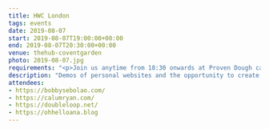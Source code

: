 ```yaml
---
title: HWC London
tags: events
date: 2019-08-07
start: 2019-08-07T19:00:00+00:00
end: 2019-08-07T20:30:00+00:00
venue: thehub-coventgarden
photo: 2019-08-07.jpg
requirements: "<p>Join us anytime from 18:30 onwards at Proven Dough cafe below Hub by Premier Inn hotel in Covent Garden. The main event starts at 19:00. No need to check-in at the venue, just look out for <a href='http://ohhelloana.blog'>Ana</a>, <a href='https://calumryan.com'>Calum</a> or <a href='https://doubleloop.net'>Neil</a>, the organisers, usually sitting towards the back of the cafe.</p><p>There are a few different ways you can register for Homebrew Website Club London:</p>"
description: "Demos of personal websites and the opportunity to create, update or experiment on your personal website"
attendees:
- https://bobbysebolao.com/
- https://calumryan.com/
- https://doubleloop.net/
- https://ohhelloana.blog
---
```

